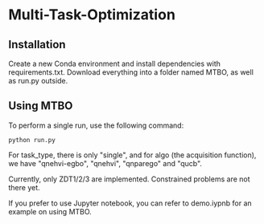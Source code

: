 # Multi-Task-Optimization

## Installation
Create a new Conda environment and install dependencies with requirements.txt.
Download everything into a folder named MTBO, as well as run.py outside.

## Using MTBO

To perform a single run, use the following command:
```
python run.py
```
For task_type, there is only "single", and for algo (the acquisition function), we have "qnehvi-egbo", "qnehvi", "qnparego" and "qucb".

Currently, only ZDT1/2/3 are implemented. Constrained problems are not there yet.

If you prefer to use Jupyter notebook, you can refer to demo.iypnb for an example on using MTBO.
